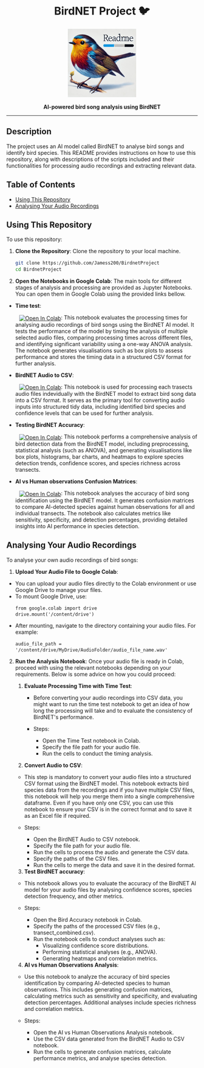 <div align="center">
  <h1>BirdNET Project 🐦</h1>
  <p>
    <img src="Files/img/bird_readme.png" alt="BirdNET Banner" width="180px">
  </p>
  <p><b>AI-powered bird song analysis using BirdNET</b></p>
</div>

---

## Description
The project uses an AI model called BirdNET to analyse bird songs and identify bird species. This README provides instructions on how to use this repository, along with descriptions of the scripts included and their functionalities for processing audio recordings and extracting relevant data.

## Table of Contents
- [Using This Repository](#using-this-repository)
- [Analysing Your Audio Recordings](#nalyzing-your-audio-recordings)


## Using This Repository
To use this repository:
1. **Clone the Repository**:
Clone the repository to your local machine.
   ```sh
   git clone https://github.com/Jamess200/BirdnetProject
   cd BirdnetProject
   ```

2. **Open the Notebooks in Google Colab**:
The main tools for different stages of analysis and processing are provided as Jupyter Notebooks. You can open them in Google Colab using the provided links bellow.

- **Time test**:

   <span style="display:inline-block; margin-left: 10px;">
     <a href="https://colab.research.google.com/github/Jamess200/BirdnetProject/blob/main/Files/scripts/Drafts%26Preprocessing/BirdNET_Time_Test.ipynb">
       <img src="https://colab.research.google.com/assets/colab-badge.svg" alt="Open In Colab" style="vertical-align: middle;"/>
     </a>
   </span>: This notebook evaluates the processing times for analysing audio recordings of bird songs using the BirdNET AI model. It tests the performance of the model by timing the analysis of multiple selected audio files, comparing processing times across different files, and identifying significant variability using a one-way ANOVA analysis. The notebook generates visualisations such as box plots to assess performance and stores the timing data in a structured CSV format for further analysis.

- **BirdNET Audio to CSV**:

   <span style="display:inline-block; margin-left: 10px;">
     <a href="https://colab.research.google.com/github/Jamess200/BirdnetProject/blob/main/Files/scripts/BirdNETAudio_To_CSV.ipynb">
       <img src="https://colab.research.google.com/assets/colab-badge.svg" alt="Open In Colab" style="vertical-align: middle;"/>
     </a>
   </span>: This notebook is used for processing each trasects audio files indevidually with the BirdNET model to extract bird song data into a CSV format. It serves as the primary tool for converting audio inputs into structured tidy data, including identified bird species and confidence levels that can be used for further analysis.

- **Testing BirdNET Accuracy**:

   <span style="display:inline-block; margin-left: 10px;">
     <a href="https://colab.research.google.com/github/Jamess200/BirdnetProject/blob/main/Files/scripts/Bird_Accuracy.ipynb">
       <img src="https://colab.research.google.com/assets/colab-badge.svg" alt="Open In Colab" style="vertical-align: middle;"/>
     </a>
   </span>: This notebook performs a comprehensive analysis of bird detection data from the BirdNET model, including preprocessing, statistical analysis (such as ANOVA), and generating visualisations like box plots, histograms, bar charts, and heatmaps to explore species detection trends, confidence scores, and species richness across transects.

- **AI vs Human observations Confusion Matrices**:

   <span style="display:inline-block; margin-left: 10px;">
     <a href="https://colab.research.google.com/github/Jamess200/BirdnetProject/blob/main/Files/scripts/Main_AI_Human.ipynb">
       <img src="https://colab.research.google.com/assets/colab-badge.svg" alt="Open In Colab" style="vertical-align: middle;"/>
     </a>
   </span>: This notebook analyses the accuracy of bird song identification using the BirdNET model. It generates confusion matrices to compare AI-detected species against human observations for all and individual transects. The notebook also calculates metrics like sensitivity, specificity, and detection percentages, providing detailed insights into AI performance in species detection.

## Analysing Your Audio Recordings
To analyse your own audio recordings of bird songs:

1. **Upload Your Audio File to Google Colab**: 
- You can upload your audio files directly to the Colab environment or use Google Drive to manage your files.
- To mount Google Drive, use:
   ```{python}
   from google.colab import drive
   drive.mount('/content/drive')
- After mounting, navigate to the directory containing your audio files. For example:
   ```{python}
   audio_file_path = '/content/drive/MyDrive/AudioFolder/audio_file_name.wav'

2. **Run the Analysis Notebook**:
Once your audio file is ready in Colab, proceed with using the relevant notebooks depending on your requirements. Below is some advice on how you could proceed:

   1. **Evaluate Processing Time with Time Test**:

      - Before converting your audio recordings into CSV data, you might want to run the time test notebook to get an idea of how long the processing will take and to evaluate the consistency of BirdNET's performance.
      
      - Steps:
        - Open the Time Test notebook in Colab.
        - Specify the file path for your audio file.
        - Run the cells to conduct the timing analysis.

   2. **Convert Audio to CSV**:

    - This step is mandatory to convert your audio files into a structured CSV format using the BirdNET model. This notebook extracts bird species data from the recordings and if you have multiple CSV files, this notebook will help you merge them into a single comprehensive dataframe. Even if you have only one CSV, you can use this notebook to ensure your CSV is in the correct format and to save it as an Excel file if required.

   - Steps:
      - Open the BirdNET Audio to CSV notebook.
      - Specify the file path for your audio file.
      - Run the cells to process the audio and generate the CSV data.
      - Specify the paths of the CSV files.
      - Run the cells to merge the data and save it in the desired format.

   3. **Test BirdNET accuracy**:

    - This notebook allows you to evaluate the accuracy of the BirdNET AI model for your audio files by analysing confidence scores, species detection frequency, and other metrics.

    - Steps:
      - Open the Bird Accuracy notebook in Colab.
      - Specify the paths of the processed CSV files (e.g., transect_combined.csv).
      - Run the notebook cells to conduct analyses such as:
        - Visualizing confidence score distributions.
        - Performing statistical analyses (e.g., ANOVA).
        - Generating heatmaps and correlation metrics.

   4. **AI vs Human Observations Analysis**:

    - Use this notebook to analyze the accuracy of bird species identification by comparing AI-detected species to human observations. This includes generating confusion matrices, calculating metrics such as sensitivity and specificity, and evaluating detection percentages. Additional analyses include species richness and correlation metrics.
    
    - Steps:
      - Open the AI vs Human Observations Analysis notebook.
      - Use the CSV data generated from the BirdNET Audio to CSV notebook.
      - Run the cells to generate confusion matrices, calculate performance metrics, and analyse species detection.
